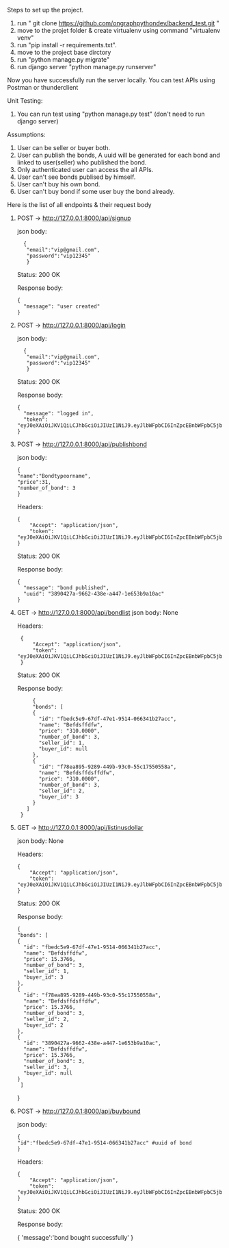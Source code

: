 Steps to set up the project.
1. run " git clone https://github.com/ongraphpythondev/backend_test.git "
2. move to the projet folder & create virtualenv using command "virtualenv venv"
3. run "pip install -r requirements.txt".
4. move to the project base dirctory
5. run "python manage.py migrate"
6. run django server "python manage.py runserver"

Now you have successfully run the server locally. You can test APIs using Postman or thunderclient


Unit Testing:
1. You can run test using "python manage.py test" (don't need to run django server)


Assumptions:
1. User can be seller or buyer both.
2. User can publish the bonds, A uuid will be generated for each bond and linked to user(seller) who published the bond.
3. Only authenticated user can access the all APIs.
4. User can't see bonds publised by himself.
5. User can't buy his own bond.
6. User can't buy bond if some user buy the bond already.


Here is the list of all endpoints & their request body

1.  POST -> http://127.0.0.1:8000/api/signup

    json body:
    
          {
           "email":"vip@gmail.com",
           "password":"vip12345"
           }
           
    Status: 200 OK

    Response body:
    
        {
          "message": "user created"
        }
        

2.  POST -> http://127.0.0.1:8000/api/login

    json body:
    
          {
           "email":"vip@gmail.com",
           "password":"vip12345"
           }
     
    Status: 200 OK

    Response body:
    
        {
          "message": "logged in",
          "token": "eyJ0eXAiOiJKV1QiLCJhbGciOiJIUzI1NiJ9.eyJlbWFpbCI6InZpcEBnbWFpbC5jb20iLCJwYXNzd29yZCI6InZpcDEyMzQ1IiwidXVpZCI6IjIwOTZlZjMwLWVjMTEtNDNhNi05NjI5LWE1MmJlN2RmMmFhNyIsImV4cCI6MTY0OTQzMDgzMn0.qPNLMm6ashErMJmmmNyR74EFn_ixjvDxQ7bx2VPIOiE"
        }
        

3.  POST -> http://127.0.0.1:8000/api/publishbond

    json body:
    
        {
        "name":"Bondtypeorname",
        "price":31,
        "number_of_bond": 3
        }

    Headers:
    
        {
            "Accept": "application/json",
            "token": "eyJ0eXAiOiJKV1QiLCJhbGciOiJIUzI1NiJ9.eyJlbWFpbCI6InZpcEBnbWFpbC5jb20iLCJwYXNzd29yZCI6InZpcDEyMzQ1IiwidXVpZCI6IjIwOTZlZjMwLWVjMTEtNDNhNi05NjI5LWE1MmJlN2RmMmFhNyIsImV4cCI6MTY0OTQzMDgzMn0.qPNLMm6ashErMJmmmNyR74EFn_ixjvDxQ7bx2VPIOiE" 
        }
    
    Status: 200 OK

    Response body:
    
        {
          "message": "bond published",
          "uuid": "3890427a-9662-438e-a447-1e653b9a10ac"
        }


4. GET -> http://127.0.0.1:8000/api/bondlist
    json body: None

    Headers:
    
        {
            "Accept": "application/json",
            "token": "eyJ0eXAiOiJKV1QiLCJhbGciOiJIUzI1NiJ9.eyJlbWFpbCI6InZpcEBnbWFpbC5jb20iLCJwYXNzd29yZCI6InZpcDEyMzQ1IiwidXVpZCI6IjIwOTZlZjMwLWVjMTEtNDNhNi05NjI5LWE1MmJlN2RmMmFhNyIsImV4cCI6MTY0OTQzMDgzMn0.qPNLMm6ashErMJmmmNyR74EFn_ixjvDxQ7bx2VPIOiE" 
        }

    Status: 200 OK

    Response body:
    
            {
            "bonds": [
            {
              "id": "fbedc5e9-67df-47e1-9514-066341b27acc",
              "name": "Befdsffdfw",
              "price": "310.0000",
              "number_of_bond": 3,
              "seller_id": 1,
              "buyer_id": null
            },
            {
              "id": "f78ea895-9289-449b-93c0-55c17550558a",
              "name": "Befdsffdsffdfw",
              "price": "310.0000",
              "number_of_bond": 3,
              "seller_id": 2,
              "buyer_id": 3
            }
          ]
        }
        

5.  GET -> http://127.0.0.1:8000/api/listinusdollar

    json body: None

    Headers:
    
        {
            "Accept": "application/json",
            "token": "eyJ0eXAiOiJKV1QiLCJhbGciOiJIUzI1NiJ9.eyJlbWFpbCI6InZpcEBnbWFpbC5jb20iLCJwYXNzd29yZCI6InZpcDEyMzQ1IiwidXVpZCI6IjIwOTZlZjMwLWVjMTEtNDNhNi05NjI5LWE1MmJlN2RmMmFhNyIsImV4cCI6MTY0OTQzMDgzMn0.qPNLMm6ashErMJmmmNyR74EFn_ixjvDxQ7bx2VPIOiE" 
        }

    Status: 200 OK

    Response body:
    
        {
        "bonds": [
        {
          "id": "fbedc5e9-67df-47e1-9514-066341b27acc",
          "name": "Befdsffdfw",
          "price": 15.3766,
          "number_of_bond": 3,
          "seller_id": 1,
          "buyer_id": 3
        },
        {
          "id": "f78ea895-9289-449b-93c0-55c17550558a",
          "name": "Befdsffdsffdfw",
          "price": 15.3766,
          "number_of_bond": 3,
          "seller_id": 2,
          "buyer_id": 2
        },
        {
          "id": "3890427a-9662-438e-a447-1e653b9a10ac",
          "name": "Befdsffdfw",
          "price": 15.3766,
          "number_of_bond": 3,
          "seller_id": 3,
          "buyer_id": null
        }
         ]
       }
    

6.  POST -> http://127.0.0.1:8000/api/buybound

    json body: 
    
        {
        "id":"fbedc5e9-67df-47e1-9514-066341b27acc" #uuid of bond
        }

    Headers:
    
        {
            "Accept": "application/json",
            "token": "eyJ0eXAiOiJKV1QiLCJhbGciOiJIUzI1NiJ9.eyJlbWFpbCI6InZpcEBnbWFpbC5jb20iLCJwYXNzd29yZCI6InZpcDEyMzQ1IiwidXVpZCI6IjIwOTZlZjMwLWVjMTEtNDNhNi05NjI5LWE1MmJlN2RmMmFhNyIsImV4cCI6MTY0OTQzMDgzMn0.qPNLMm6ashErMJmmmNyR74EFn_ixjvDxQ7bx2VPIOiE" 
        }

    Status: 200 OK

    Response body:
    
       {
        'message':'bond bought successfully'
       }
